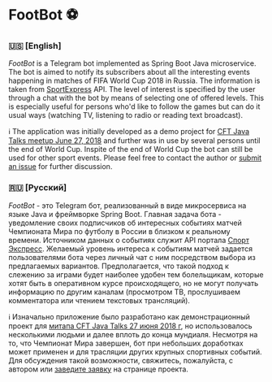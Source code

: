 # FootBot :soccer:
### :us: \[English\] 
*FootBot* is a Telegram bot implemented as Spring Boot Java microservice. The bot is aimed to notify its subscribers about all the interesting events happening in matches of FIFA World Cup 2018 in Russia. The information is taken from [SportExpress](https://www.sport-express.ru) API. The level of interest is specified by the user through a chat with the bot by means of selecting one of offered levels. This is especially useful for persons who'd like to follow the games but can do it usual ways (watching TV, listening to radio or reading text broadcast).  

:information_source: The application was initially developed as a demo project for [CFT Java Talks meetup June 27, 2018](https://vk.com/javatalks_cft) and further was in use by several persons until the end of World Cup. Inspite of the end of World Cup the bot can still be used for other sport events. Please feel free to contact the author or [submit an issue](https://github.com/Toparvion/footbot/issues/new) for further discussion.

### :ru: \[Русский\]
*FootBot* - это Telegram бот, реализованный в виде микросервиса на языке Java и фреймворке Spring Boot. Главная задача бота - уведомление своих подписчиков об интересных событиях матчей Чемпионата Мира по футболу в России в близком к реальному времени. Источником данных о событиях служит API портала [Спорт Экспресс](https://www.sport-express.ru). Желаемый уровень интереса к событиям матчей задается пользователями бота через личный чат с ним посредством выбора из предлагаемых вариантов. Предполагается, что такой подход к слежению за играми будет наиболее удобен тем болельщикам, которые хотят быть в оперативном курсе происходящего, но не могут получать информацию по другим каналам (просмотром ТВ, прослушиваем комментатора или чтением текстовых трансляций).  

:information_source: Изначально приложение было разработано как демонстрационный проект для [митапа CFT Java Talks 27 июня 2018 г](https://vk.com/javatalks_cft), но использовалось несколькими людьми и далее вплоть до конца мундиаля. Несмотря на то, что Чемпионат Мира завершен, бот при небольших доработках может применен и для трасляции других крупных спортивных событий. Для обсуждения такой возможности, свяжитесь, пожалуйста, с автором или [заведите заявку](https://github.com/Toparvion/footbot/issues/new) на странице проекта.
